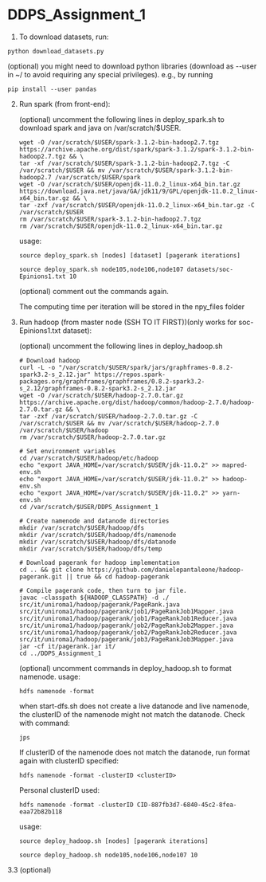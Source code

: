 # DDPS_Assignment_1


1. To download datasets, run:

```console
python download_datasets.py
```

(optional) you might need to download python libraries (download as --user in ~/ to avoid requiring any special privileges). e.g., by running 

```console
pip install --user pandas
```

2. Run spark (from front-end):

    (optional) uncomment the following lines in deploy_spark.sh to download spark and java on /var/scratch/$USER.
    ```console
    wget -O /var/scratch/$USER/spark-3.1.2-bin-hadoop2.7.tgz https://archive.apache.org/dist/spark/spark-3.1.2/spark-3.1.2-bin-hadoop2.7.tgz && \
    tar -xf /var/scratch/$USER/spark-3.1.2-bin-hadoop2.7.tgz -C /var/scratch/$USER && mv /var/scratch/$USER/spark-3.1.2-bin-hadoop2.7 /var/scratch/$USER/spark
    wget -O /var/scratch/$USER/openjdk-11.0.2_linux-x64_bin.tar.gz https://download.java.net/java/GA/jdk11/9/GPL/openjdk-11.0.2_linux-x64_bin.tar.gz && \
    tar -zxf /var/scratch/$USER/openjdk-11.0.2_linux-x64_bin.tar.gz -C /var/scratch/$USER
    rm /var/scratch/$USER/spark-3.1.2-bin-hadoop2.7.tgz
    rm /var/scratch/$USER/openjdk-11.0.2_linux-x64_bin.tar.gz
    ```

	usage: 
    
    ```console
    source deploy_spark.sh [nodes] [dataset] [pagerank iterations]
    ```

    ```console
    source deploy_spark.sh node105,node106,node107 datasets/soc-Epinions1.txt 10
    ```

    (optional) comment out the commands again.

    The computing time per iteration will be stored in the npy_files folder

3. Run hadoop (from master node (SSH TO IT FIRST))(only works for soc-Epinions1.txt dataset):

    (optional) uncomment the following lines in deploy_hadoop.sh
    ```console 
    # Download hadoop
    curl -L -o "/var/scratch/$USER/spark/jars/graphframes-0.8.2-spark3.2-s_2.12.jar" https://repos.spark-packages.org/graphframes/graphframes/0.8.2-spark3.2-s_2.12/graphframes-0.8.2-spark3.2-s_2.12.jar
    wget -O /var/scratch/$USER/hadoop-2.7.0.tar.gz https://archive.apache.org/dist/hadoop/common/hadoop-2.7.0/hadoop-2.7.0.tar.gz && \
    tar -zxf /var/scratch/$USER/hadoop-2.7.0.tar.gz -C /var/scratch/$USER && mv /var/scratch/$USER/hadoop-2.7.0 /var/scratch/$USER/hadoop
    rm /var/scratch/$USER/hadoop-2.7.0.tar.gz

    # Set environment variables
    cd /var/scratch/$USER/hadoop/etc/hadoop
    echo "export JAVA_HOME=/var/scratch/$USER/jdk-11.0.2" >> mapred-env.sh
    echo "export JAVA_HOME=/var/scratch/$USER/jdk-11.0.2" >> hadoop-env.sh
    echo "export JAVA_HOME=/var/scratch/$USER/jdk-11.0.2" >> yarn-env.sh
    cd /var/scratch/$USER/DDPS_Assignment_1

    # Create namenode and datanode directories
    mkdir /var/scratch/$USER/hadoop/dfs
    mkdir /var/scratch/$USER/hadoop/dfs/namenode
    mkdir /var/scratch/$USER/hadoop/dfs/datanode
    mkdir /var/scratch/$USER/hadoop/dfs/temp

    # Download pagerank for hadoop implementation
    cd .. && git clone https://github.com/danielepantaleone/hadoop-pagerank.git || true && cd hadoop-pagerank

    # Compile pagerank code, then turn to jar file.
    javac -classpath ${HADOOP_CLASSPATH} -d ./ src/it/uniroma1/hadoop/pagerank/PageRank.java src/it/uniroma1/hadoop/pagerank/job1/PageRankJob1Mapper.java src/it/uniroma1/hadoop/pagerank/job1/PageRankJob1Reducer.java src/it/uniroma1/hadoop/pagerank/job2/PageRankJob2Mapper.java src/it/uniroma1/hadoop/pagerank/job2/PageRankJob2Reducer.java src/it/uniroma1/hadoop/pagerank/job3/PageRankJob3Mapper.java 
    jar -cf it/pagerank.jar it/
    cd ../DDPS_Assignment_1
    ```

    
    (optional) uncomment commands in deploy_hadoop.sh to format namenode.
    usage: 
    ```console
    hdfs namenode -format
    ```

    when start-dfs.sh does not create a live datanode and live namenode, the clusterID of the namenode might not match the datanode. Check with command:
    ```console 
    jps
    ```
    If clusterID of the namenode does not match the datanode, run format again with clusterID specified:
    
    ```console 
    hdfs namenode -format -clusterID <clusterID>
    ```
    Personal clusterID used:
    ```console 
    hdfs namenode -format -clusterID CID-887fb3d7-6840-45c2-8fea-eaa72b82b118
    ```

    usage: 

    ```console 
    source deploy_hadoop.sh [nodes] [pagerank iterations]
    ```
    ```console
    source deploy_hadoop.sh node105,node106,node107 10
    ```
3.3 (optional) 
